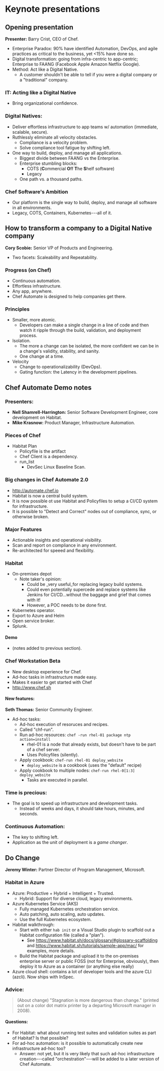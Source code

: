 # Keynote presentations
## Opening presentation
**Presenter:** Barry Crist, CEO of Chef.


 * Enterprise Paradox: 90% have identified Automation, DevOps, and agile practices as critical to the business, yet <15% have done so.
 * Digital transformation: going from infra-centric to app-centric; Enterprise to FAANG (Facebook Apple Amazon Netflix Google).
 * Method: Act like a Digital Native.
   + A customer shouldn't be able to tell if you were a digital company or a "traditional" company.


### IT: Acting like a Digital Native
 * Bring organizational confidence.


### Digital Natives:
 * Deliver effortless infrastructure to app teams w/ automation (immediate, scalable, secure).
 * Ruthlessly eliminate all velocity obstacles.
   + Compliance is a velocity problem.
   + Solve compliance tool fatigue by shifting left.
 * One way to build, deploy, and manage all applications.
   + Biggest divide between FAANG vs the Enterprise.
   + Enterprise stumbling blocks:
     - COTS (**C**ommercial **O**ff **T**he **S**helf software)
     - Legacy
   + One path vs. a thousand paths.


### Chef Software's Ambition
 * Our platform is the single way to build, deploy, and manage all software in all environments.
 * Legacy, COTS, Containers, Kubernetes---all of it.


## How to transform a company to a Digital Native company
**Cory Scobie:** Senior VP of Products and Engineering.

 * Two facets: Scaleability and Repeatability.

### Progress (on Chef)
 * Continuous automation.
 * Effortless infrastructure.
 * Any app, anywhere.
 * Chef Automate is designed to help companies get there.

### Principles
 * Smaller, more atomic.
   + Developers can make a single change in a line of code and then watch it ripple through the build, validation, and deployment process.
 * Isolation.
   + The more a change can be isolated, the more confident we can be in a change's validity, stability, and sanity.
   + One change at a time.
 * Velocity
   + Change to operationalizability (DevOps).
   + Gating function: the Latency in the development pipelines.

## Chef Automate Demo notes
### Presenters:
 * **Nell Shamrell-Harrington:** Senior Software Development Engineer, core development on Habitat.
 * **Mike Krasnow:** Product Manager, Infrastructure Automation.

### Pieces of Chef
 * Habitat Plan
   + Policyfile is the artifact
   + Chef Client is a dependency.
   + run_list
     - DevSec Linux Baseline Scan.

### Big changes in Chef Automate 2.0
 * <http://automate.chef.io>
 * Habitat is now a central build system.
 * It is now possible ot use Habitat and Policyfiles to setup a CI/CD system for infrastructure.
 * It is possible to "Detect and Correct" nodes out of compliance, sync, or otherwise broken.

### Major Features
 * Actionable insights and operational visibility.
 * Scan and report on compliance in any environment.
 * Re-architected for speeed and flexibility.

### Habitat
 * On-premises depot
   + Note taker's opinion:
     - Could be _very useful_for replacing legacy build systems.
     - Could even potentially supercede and replace systems like Jenkins for CI/CD...without the baggage and grief that comes with it!
     - However, a POC needs to be done first.
 * Kubernetes operator.
 * Export to Azure and Helm
 * Open service broker.
 * Splunk.

#### Demo
 * (notes added to previous section).

### Chef Workstation Beta
 * New desktop experience for Chef.
 * Ad-hoc tasks in infrastructure made easy.
 * Makes it easier to get started with Chef
 * <http://www.chef.sh>


#### New features:
**Seth Thomas:** Senior Community Engineer.

 * Ad-hoc tasks:
   + Ad-hoc execution of resoruces and recipes.
   * Called "chf-run".
   + Run ad-hoc resources: `chef -run rhel-01 package ntp action=install`
     - rhel-01 is a node that already exists, but doesn't have to be part of a chef server.
     - Uses Policyfiles (silently).
   + Apply cookbook: `chef-run rhel-01 deploy_website`
     - `deploy_website` is a cookbook (uses the "default" recipe)
   + Apply cookbook to multiple nodes: `chef-run rhel-0[1:3] deploy_website`
     - Tasks are executed in parallel.

### Time is precious:
 * The goal is to speed up infrastructure and development tasks.
   + Instead of weeks and days, it should take hours, minutes, and seconds.

### Continuous Automation:
 * The key to shifting left.
 * Application as the unit of deployment is a _game changer_.

## Do Change
**Jeremy Winter:** Partner Director of Program Management, Microsoft.

### Habitat in Azure
 * Azure: Productive + Hybrid + Intelligent + Trusted.
   + Hybrid: Support for diverse cloud, legacy environments.
 * Azure Kubernetes Service (AKS)
   + Fully managed Kubernetes orchestration service.
   + Auto patching, auto scaling, auto updates.
   + Use  the full Kubernetes ecosystem.
 * Habitat walkthrough:
   + Start with either `hab init` or a Visual Studio plugin to scaffold out a Habitat configuration file (called a "plan").
     - See <https://www.habitat.sh/docs/glossary/#glossary-scaffolding> and <https://www.habitat.sh/tutorials/sample-app/mac/> for examples, more details.
   + Build the Habitat package and upload it to the on-premises enterprise server or public FOSS (not for Enterprise, obviously), then deploy it to Azure as a container (or anything else really)
 * Azure cloud shell: contains a lot of developer tools and the azure CLI (azcli). Now ships with InSpec.

### Advice:
> (About change) "Stagnation is more dangerous than change." (printed out on a color dot matrix printer by a departing Microsoft manager in 2008).

#### Questions:
 * For Habitat: what about running test suites and validation suites as part of Habitat? Is that possible?
 * For ad-hoc automation: is it possible to automatically create new infrastructure ad-hoc too?
   + Answer: not yet, but it is very likely that such ad-hoc infrastructure creation---called "orchestration"---will be added to a later version of Chef Automate.
